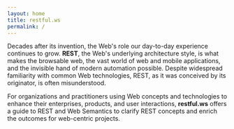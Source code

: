 ```yaml
---
layout: home
title: restful.ws
permalink: /
---
```


Decades after its invention, the Web's role our day-to-day 
experience continues to grow.  **REST**, the Web's 
underlying architecture style, is what makes the browsable web, 
the vast world of web and mobile applications,
and the invisible hand of modern automation possible. Despite widespread familiarity with common Web
technologies, REST, as it was conceived by its
originator, is often misunderstood.

For organizations and practitioners using Web concepts
and technologies to enhance their enterprises,
products, and user interactions, **restful.ws** 
offers a guide to REST and Web Semantics to
clarify REST concepts and enrich the outcomes for
web-centric projects.



